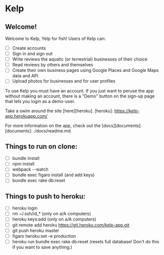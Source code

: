 # Kelp

## Welcome!
Welcome to Kelp, Yelp for fish! Users of Kelp can:

- [ ] Create accounts
- [ ] Sign in and sign out
- [ ] Write reviews the aquatic (or terrestrial) businesses of their choice
- [ ] Read reviews by others and themselves
- [ ] Create their own business pages using Google Places and Google Maps data and API
- [ ] Upload photos for businesses and for user profiles

To use Kelp you must have an account. If you just want to peruse the app without making an account, there is a "Demo" button on the sign-up page that lets you login as a demo-user.

Take a swim around the site [here][heroku].
[heroku]: https://kelp-app.herokuapp.com/

For more information on the app, check out the [docs][documents].
[documents]: ./docs/readme.md


## Things to run on clone:

- [ ] bundle install
- [ ] npm install
- [ ] webpack --watch
- [ ] bundle exec figaro install (and add keys)
- [ ] bundle exec rake db:reset

## Things to push to heroku:

- [ ] heroku login
- [ ] rm ~/.ssh/id_*  (only on a/A computers)
- [ ] heroku keys:add  (only on a/A computers)
- [ ] git remote add heroku https://git.heroku.com/kelp-app.git
- [ ] git push heroku master
- [ ] figaro heroku:set -e production
- [ ] heroku run bundle exec rake db:reset (resets full database! Don't do this if you want to save anything.)
